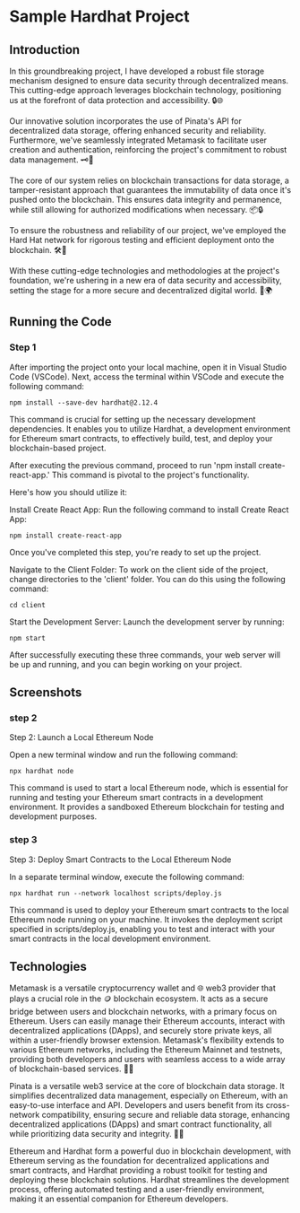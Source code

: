 # Sample Hardhat Project

## Introduction
In this groundbreaking project, I have developed a robust file storage mechanism designed to ensure data security through decentralized means. This cutting-edge approach leverages blockchain technology, positioning us at the forefront of data protection and accessibility. 🔒🌐

Our innovative solution incorporates the use of Pinata's API for decentralized data storage, offering enhanced security and reliability. Furthermore, we've seamlessly integrated Metamask to facilitate user creation and authentication, reinforcing the project's commitment to robust data management. 🗝️🔐

The core of our system relies on blockchain transactions for data storage, a tamper-resistant approach that guarantees the immutability of data once it's pushed onto the blockchain. This ensures data integrity and permanence, while still allowing for authorized modifications when necessary. 📦🔒

To ensure the robustness and reliability of our project, we've employed the Hard Hat network for rigorous testing and efficient deployment onto the blockchain. 🛠️🚀

With these cutting-edge technologies and methodologies at the project's foundation, we're ushering in a new era of data security and accessibility, setting the stage for a more secure and decentralized digital world. 🌟🌍

## Running the Code

### Step 1
After importing the project onto your local machine, open it in Visual Studio Code (VSCode). Next, access the terminal within VSCode and execute the following command:

```npm install --save-dev hardhat@2.12.4```

This command is crucial for setting up the necessary development dependencies. It enables you to utilize Hardhat, a development environment for Ethereum smart contracts, to effectively build, test, and deploy your blockchain-based project.

After executing the previous command, proceed to run 'npm install create-react-app.' This command is pivotal to the project's functionality.

Here's how you should utilize it:

Install Create React App: Run the following command to install Create React App:

```npm install create-react-app```

Once you've completed this step, you're ready to set up the project.

Navigate to the Client Folder: To work on the client side of the project, change directories to the 'client' folder. You can do this using the following command:

```cd client```

Start the Development Server: Launch the development server by running:

```npm start```

After successfully executing these three commands, your web server will be up and running, and you can begin working on your project.

## Screenshots

### step 2

Step 2: Launch a Local Ethereum Node

Open a new terminal window and run the following command:

```npx hardhat node```

This command is used to start a local Ethereum node, which is essential for running and testing your Ethereum smart contracts in a development environment. It provides a sandboxed Ethereum blockchain for testing and development purposes.

### step 3
Step 3: Deploy Smart Contracts to the Local Ethereum Node

In a separate terminal window, execute the following command:

```npx hardhat run --network localhost scripts/deploy.js```

This command is used to deploy your Ethereum smart contracts to the local Ethereum node running on your machine. It invokes the deployment script specified in scripts/deploy.js, enabling you to test and interact with your smart contracts in the local development environment.

## Technologies
Metamask is a versatile cryptocurrency wallet and 🌐 web3 provider that plays a crucial role in the 🪙 blockchain ecosystem. It acts as a secure bridge between users and blockchain networks, with a primary focus on Ethereum. Users can easily manage their Ethereum accounts, interact with decentralized applications (DApps), and securely store private keys, all within a user-friendly browser extension. Metamask's flexibility extends to various Ethereum networks, including the Ethereum Mainnet and testnets, providing both developers and users with seamless access to a wide array of blockchain-based services. 🔐💼

Pinata is a versatile web3 service at the core of blockchain data storage. It simplifies decentralized data management, especially on Ethereum, with an easy-to-use interface and API. Developers and users benefit from its cross-network compatibility, ensuring secure and reliable data storage, enhancing decentralized applications (DApps) and smart contract functionality, all while prioritizing data security and integrity. 🔐📂

Ethereum and Hardhat form a powerful duo in blockchain development, with Ethereum serving as the foundation for decentralized applications and smart contracts, and Hardhat providing a robust toolkit for testing and deploying these blockchain solutions. Hardhat streamlines the development process, offering automated testing and a user-friendly environment, making it an essential companion for Ethereum developers. 


